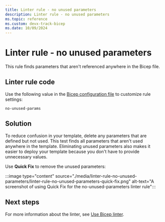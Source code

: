 ```yaml
---
title: Linter rule - no unused parameters
description: Linter rule - no unused parameters
ms.topic: reference
ms.custom: devx-track-bicep
ms.date: 10/09/2024
---
```


# Linter rule - no unused parameters

This rule finds parameters that aren't referenced anywhere in the Bicep file.

## Linter rule code

Use the following value in the [Bicep configuration file](bicep-config-linter.md) to customize rule settings:

`no-unused-params`

## Solution

To reduce confusion in your template, delete any parameters that are defined but not used. This test finds all parameters that aren't used anywhere in the template. Eliminating unused parameters also makes it easier to deploy your template because you don't have to provide unnecessary values.

Use **Quick Fix** to remove the unused parameters:

:::image type="content" source="./media/linter-rule-no-unused-parameters/linter-rule-no-unused-parameters-quick-fix.png" alt-text="A screenshot of using Quick Fix for the no-unused-parameters linter rule":::

## Next steps

For more information about the linter, see [Use Bicep linter](./linter.md).
